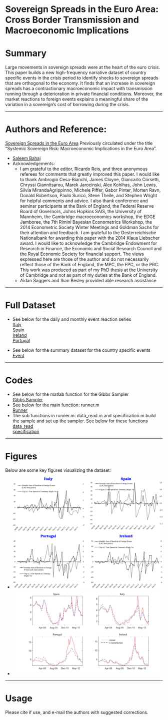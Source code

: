 # Sovereign Spreads in the Euro Area: Cross Border Transmission and Macroeconomic Implications

# Summary
Large movements in sovereign spreads were at the heart of the euro crisis. This paper builds a new high-frequency narrative dataset of country specific events in the crisis period to identify shocks to sovereign spreads that are orthogonal to the economy. It finds that an increase in sovereign spreads has a contractionary macroeconomic impact with transmission running through a deterioration in private financial conditions. Moreover, the market reactions to foreign events explains a meaningful share of the variation in a sovereign’s cost of borrowing during the crisis.

---

# Authors and Reference:
[Sovereign Spreads in the Euro Area](https://www.sciencedirect.com/science/article/pii/S0304393219300066) Previously circulated under the title “Systemic Sovereign Risk: Macroeconomic Implications in the Euro Area”. 

- [Saleem Bahaj](https://sites.google.com/site/saleembahaj/home)
- Acknowledgements:
  - I am grateful to the editor, Ricardo Reis, and three anonymous referees for comments that greatly improved this paper. I would like to thank Ambrogio Cesa-Bianchi, James Cloyne, Giancarlo Corsetti, Chryssi Giannitsarou, Marek Jarocinski, Alex Kohlhas, John Lewis, Silvia MirandaAgrippinno, Michele Piffer, Gabor Pinter, Morten Ravn, Donald Robertson, Paulo Surico, Steve Theile, and Stephen Wright for helpful comments and advice. I also thank conference and seminar participants at the Bank of England, the Federal Reserve Board of Governors, Johns Hopkins SAIS, the University of Mannheim, the Cambridge macroeconomics workshop, the EDGE Jamboree, the 7th Rimini Bayesian Econometrics Workshop, the 2014 Econometric Society Winter Meetings and Goldman Sachs for their attention and feedback. I am grateful to the Oesterreichische Nationalbank for awarding this paper with the 2014 Klaus Liebscher award. I would like to acknowledge the Cambridge Endowment for Research in Finance, the Economic and Social Research Council and the Royal Economic Society for financial support. The views expressed here are those of the author and do not necessarily reflect those of the Bank of England, the MPC, the FPC, or the PRC. This work was produced as part of my PhD thesis at the University of Cambridge and not as part of my duties at the Bank of England.
  - Aidan Saggers and Sian Besley provided able research assistance

---
# Full Dataset
- See below for the daily and monthly event reaction series  
  [Italy](./Italy_Instrumets.xlsx)  
  [Spain](./Spain_Instrumets.xlsx)  
  [Ireland](./Ireland_Instrumets.xlsx)  
  [Portugal](./Portugal_Instrumets.xlsx)

- See below for the summary dataset for the country specific events  
  [Event](./EventSpreadsheet.xlsx)

---
# Codes
- See below for the matlab function for the Gibbs Sampler  
  [Gibbs Sampler](./PBVARX_HIERARCHICAL_FUN_COMP.m)
- See below for the main function: runner.m  
  [Runner](./Runner.m)
- The sub functions in runner.m: data_read.m and specification.m build the sample and set up the sampler. See below for these functions  
  [data_read](./data_read.m)  
  [specification](./specification.m)

  
---
# Figures
Below are some key figures visualizing the dataset:


- ![Fig. 1: cumulative reaction to foreign events](./Fig1.jpg)
- ![Fig.7a: historical decomposition](./fig7a.jpg)

---
# Usage
Please cite if use, and e-mail the authors with suggested corrections.


